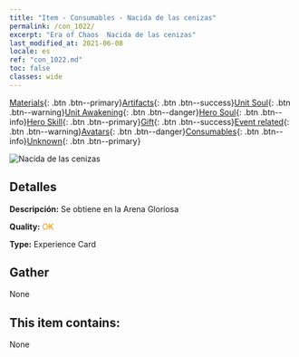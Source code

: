 ```yaml
---
title: "Item - Consumables - Nacida de las cenizas"
permalink: /con_1022/
excerpt: "Era of Chaos  Nacida de las cenizas"
last_modified_at: 2021-06-08
locale: es
ref: "con_1022.md"
toc: false
classes: wide
---
```

 [Materials](/ItemsES/){: .btn .btn--primary}[Artifacts](/ItemsES/Artifacts/){: .btn .btn--success}[Unit Soul](/ItemsES/UnitSoul/){: .btn .btn--warning}[Unit Awakening](/ItemsES/UnitAwakening/){: .btn .btn--danger}[Hero Soul](/ItemsES/HeroSoul/){: .btn .btn--info}[Hero Skill](/ItemsES/HeroSkill/){: .btn .btn--primary}[Gift](/ItemsES/Gift/){: .btn .btn--success}[Event related](/ItemsES/Events/){: .btn .btn--warning}[Avatars](/ItemsES/Avatars/){: .btn .btn--danger}[Consumables](/ItemsES/Consumables/){: .btn .btn--info}[Unknown](/ItemsES/Unknown/){: .btn .btn--primary}

 ![Nacida de las cenizas](/images/a/avatarFrame_76.png)

## Detalles
 **Descripción:** Se obtiene en la Arena Gloriosa

 **Quality:** <span style="color: #FF8C00">OK</span>

 **Type:** Experience Card

## Gather

  None

## This item contains:

  None

